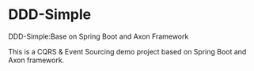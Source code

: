 # DDD-Simple
DDD-Simple:Base on Spring Boot and Axon Framework

This is a CQRS & Event Sourcing demo project based on Spring Boot and Axon framework.
